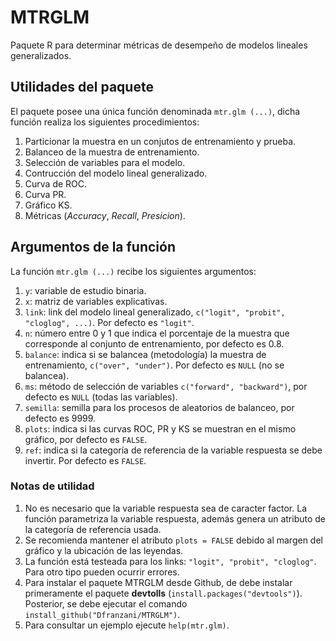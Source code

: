 # MTRGLM
Paquete R para determinar métricas de desempeño de modelos lineales generalizados.

## Utilidades del paquete
El paquete posee una única función denominada ```mtr.glm (...)```, dicha función realiza los siguientes procedimientos:

1. Particionar la muestra en un conjutos de entrenamiento y prueba.
2. Balanceo de la muestra de entrenamiento.
3. Selección de variables para el modelo.
4. Contrucción del modelo lineal generalizado.
5. Curva de ROC.
6. Curva PR.
7. Gráfico KS.
8. Métricas (*Accuracy*, *Recall*, *Presicion*).

## Argumentos de la función

La función ```mtr.glm (...)``` recibe los siguientes argumentos:
1. ```y```: variable de estudio binaria.
2. ```x```: matriz de variables explicativas.
3. ```link```: link del modelo lineal generalizado, ```c("logit", "probit", "cloglog", ...)```. Por defecto es ```"logit"```.
4. ```n```: número entre 0 y 1 que indica el porcentaje de la muestra que corresponde al conjunto de entrenamiento, por defecto es 0.8.
5. ```balance```: indica si se balancea (metodología) la muestra de entrenamiento, ```c("over", "under")```. Por defecto es ```NULL``` (no se balancea).
6. ```ms```: método de selección de variables ```c("forward", "backward")```, por defecto es ```NULL``` (todas las variables).
7. ```semilla```: semilla para los procesos de aleatorios de balanceo, por defecto es 9999.
8. ```plots```: indica si las curvas ROC, PR y KS se muestran en el mismo gráfico, por defecto es ```FALSE```.
9. ```ref```: indica si la categoría de referencia de la variable respuesta se debe invertir. Por defecto es ```FALSE```.

### Notas de utilidad
1. No es necesario que la variable respuesta sea de caracter factor. La función parametriza la variable respuesta, además genera un atributo de la categoría de referencia usada.
2. Se recomienda mantener el atributo ```plots = FALSE``` debido al margen del gráfico y la ubicación de las leyendas.  
3. La función está testeada para los links: ```"logit", "probit", "cloglog"```. Para otro tipo pueden ocurrir errores.
4. Para instalar el paquete MTRGLM desde Github, de debe instalar primeramente el paquete **devtolls** (```install.packages("devtools")```). Posterior, se debe ejecutar el comando ```install_github("Dfranzani/MTRGLM")```.
5. Para consultar un ejemplo ejecute ```help(mtr.glm)```.
